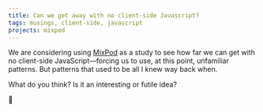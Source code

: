 ```yaml
---
title: Can we get away with no client-side Javascript?
tags: musings, client-side, javascript
projects: mixpod
---
```


We are considering using [MixPod](https://mixpod.app) as a study to see how far we can get with no client-side JavaScript—forcing us to use, at this point, unfamiliar patterns. But patterns that used to be all I knew way back when.

What do you think?
Is it an interesting or futile idea?

🤔
